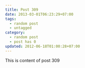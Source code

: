 ```yaml
---
title: Post 309
date: 2013-03-01T06:23:29+07:00
tags:
  - random post
  - untagged
category:
  - random post
  - post has 0
updated: 2012-06-18T01:00:28+07:00
---
```

This is content of post 309